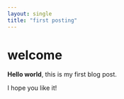 ```yaml
---
layout: single
title: "first posting"
---
```


# welcome
**Hello world**, this is my first blog post.

I hope you like it!
